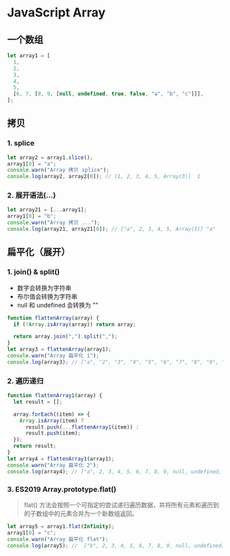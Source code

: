 # JavaScript Array

## 一个数组
```js
let array1 = [
  1,
  2,
  3,
  4,
  5,
  [6, 7, [8, 9, [null, undefined, true, false, "a", "b", "c"]]],
];
```
## 拷贝

### 1. splice

```js
let array2 = array1.slice();
array1[0] = "a";
console.warn("Array 拷贝 splice");
console.log(array2, array2[0]); // [1, 2, 3, 4, 5, Array(3)]  1
```

### 2. 展开语法(...)

```js
let array21 = [...array1];
array1[0] = "b";
console.warn("Array 拷贝 ...");
console.log(array21, array21[0]); // ["a", 2, 3, 4, 5, Array(3)] "a"
```

## 扁平化（展开）

### 1. join() & split()

 * 数字会转换为字符串
 * 布尔值会转换为字符串
 * null 和 undefined 会转换为 ""

```js
function flattenArray(array) {
  if (!Array.isArray(array)) return array;

  return array.join(",").split(",");
}
let array3 = flattenArray(array1);
console.warn("Array 扁平化 1");
console.log(array3); // ["a", "2", "3", "4", "5", "6", "7", "8", "9", "", "", "true", "false", "a", "b", "c"]
```

### 2. 遍历递归

```js
function flattenArray1(array) {
  let result = [];

  array.forEach((item) => {
    Array.isArray(item) ?
      result.push(...flattenArray1(item)) :
      result.push(item);
  });
  return result;
}
let array4 = flattenArray1(array1);
console.warn("Array 扁平化 2");
console.log(array4); // ["a", 2, 3, 4, 5, 6, 7, 8, 9, null, undefined, true, false, "a", "b", "c"]
```

### 3. ES2019 Array.prototype.flat()

> flat() 方法会按照一个可指定的尝试递归遍历数据，并将所有元素和遍历到的子数组中的元素合并为一个新数组返回。

```js
let array5 = array1.flat(Infinity);
array1[0] = "c";
console.warn("Array 扁平化 flat");
console.log(array5); //  ["b", 2, 3, 4, 5, 6, 7, 8, 9, null, undefined, true, false, "a", "b", "c"]
```
